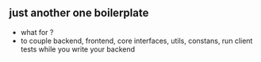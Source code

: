 ## just another one boilerplate
- what for ?
- to couple backend, frontend, core interfaces, utils, constans, run client tests while you write your backend
